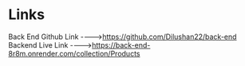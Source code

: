 # Links
Back End Github Link ---->https://github.com/Dilushan22/back-end
Backend Live Link    ---->https://back-end-8r8m.onrender.com/collection/Products
